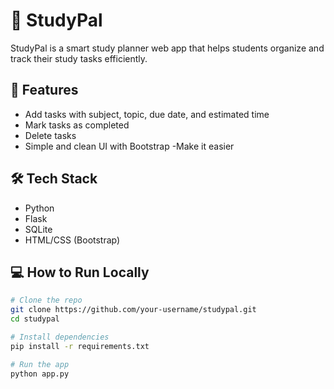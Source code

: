 # 📘 StudyPal

StudyPal is a smart study planner web app that helps students organize and track their study tasks efficiently.

## 🚀 Features
- Add tasks with subject, topic, due date, and estimated time
- Mark tasks as completed
- Delete tasks
- Simple and clean UI with Bootstrap
-Make it easier

## 🛠 Tech Stack
- Python
- Flask
- SQLite
- HTML/CSS (Bootstrap)

## 💻 How to Run Locally

```bash
# Clone the repo
git clone https://github.com/your-username/studypal.git
cd studypal

# Install dependencies
pip install -r requirements.txt

# Run the app
python app.py
